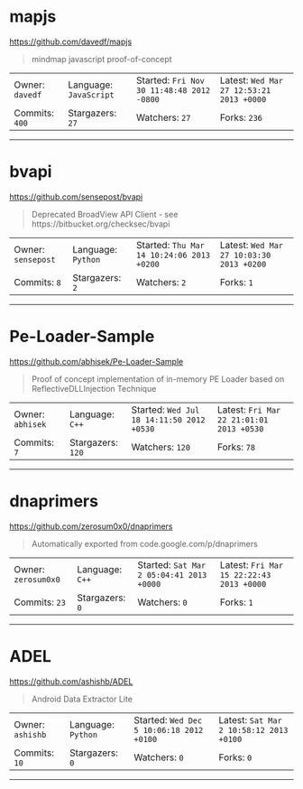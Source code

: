 # mapjs

https://github.com/davedf/mapjs
<blockquote>
mindmap javascript proof-of-concept
</blockquote>

<table>
<tr><td>Owner: <code>davedf</code></td>
    <td>Language: <code>JavaScript</code></td>
    <td>Started: <code>Fri Nov 30 11:48:48 2012 -0800</code></td>
    <td>Latest: <code>Wed Mar 27 12:53:21 2013 +0000</code></td></tr>
<tr><td>Commits: <code>400</code></td>
    <td>Stargazers: <code>27</code></td>
    <td>Watchers: <code>27</code></td>
    <td>Forks: <code>236</code></td></tr>
</table>

---

# bvapi

https://github.com/sensepost/bvapi
<blockquote>
Deprecated BroadView API Client - see https://bitbucket.org/checksec/bvapi
</blockquote>

<table>
<tr><td>Owner: <code>sensepost</code></td>
    <td>Language: <code>Python</code></td>
    <td>Started: <code>Thu Mar 14 10:24:06 2013 +0200</code></td>
    <td>Latest: <code>Wed Mar 27 10:03:30 2013 +0200</code></td></tr>
<tr><td>Commits: <code>8</code></td>
    <td>Stargazers: <code>2</code></td>
    <td>Watchers: <code>2</code></td>
    <td>Forks: <code>1</code></td></tr>
</table>

---

# Pe-Loader-Sample

https://github.com/abhisek/Pe-Loader-Sample
<blockquote>
Proof of concept implementation of in-memory PE Loader based on ReflectiveDLLInjection Technique
</blockquote>

<table>
<tr><td>Owner: <code>abhisek</code></td>
    <td>Language: <code>C++</code></td>
    <td>Started: <code>Wed Jul 18 14:11:50 2012 +0530</code></td>
    <td>Latest: <code>Fri Mar 22 21:01:01 2013 +0530</code></td></tr>
<tr><td>Commits: <code>7</code></td>
    <td>Stargazers: <code>120</code></td>
    <td>Watchers: <code>120</code></td>
    <td>Forks: <code>78</code></td></tr>
</table>

---

# dnaprimers

https://github.com/zerosum0x0/dnaprimers
<blockquote>
Automatically exported from code.google.com/p/dnaprimers
</blockquote>

<table>
<tr><td>Owner: <code>zerosum0x0</code></td>
    <td>Language: <code>C++</code></td>
    <td>Started: <code>Sat Mar 2 05:04:41 2013 +0000</code></td>
    <td>Latest: <code>Fri Mar 15 22:22:43 2013 +0000</code></td></tr>
<tr><td>Commits: <code>23</code></td>
    <td>Stargazers: <code>0</code></td>
    <td>Watchers: <code>0</code></td>
    <td>Forks: <code>1</code></td></tr>
</table>

---

# ADEL

https://github.com/ashishb/ADEL
<blockquote>
Android Data Extractor Lite
</blockquote>

<table>
<tr><td>Owner: <code>ashishb</code></td>
    <td>Language: <code>Python</code></td>
    <td>Started: <code>Wed Dec 5 10:06:18 2012 +0100</code></td>
    <td>Latest: <code>Sat Mar 2 10:58:12 2013 +0100</code></td></tr>
<tr><td>Commits: <code>10</code></td>
    <td>Stargazers: <code>0</code></td>
    <td>Watchers: <code>0</code></td>
    <td>Forks: <code>0</code></td></tr>
</table>

---

